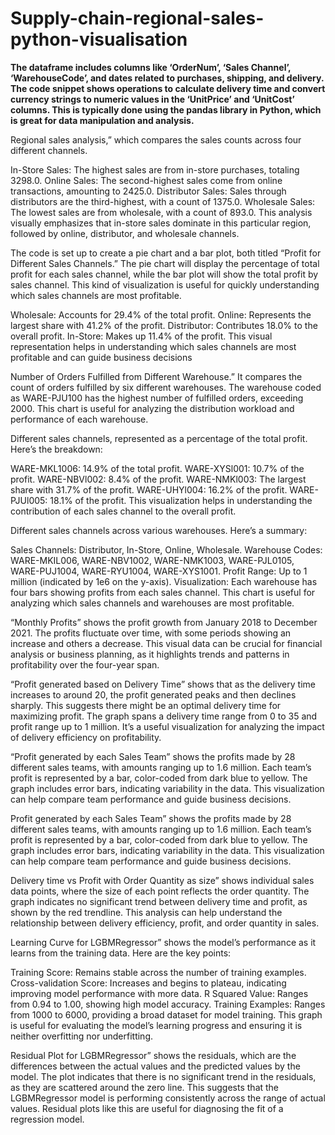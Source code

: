 # Supply-chain-regional-sales-python-visualisation

**The dataframe includes columns like ‘OrderNum’, ‘Sales Channel’, ‘WarehouseCode’, and dates related to purchases, shipping, and delivery. The code snippet shows operations to calculate delivery time and convert currency strings to numeric values in the ‘UnitPrice’ and ‘UnitCost’ columns. This is typically done using the pandas library in Python, which is great for data manipulation and analysis.**

Regional sales analysis,” which compares the sales counts across four different channels.

In-Store Sales: The highest sales are from in-store purchases, totaling 3298.0.
Online Sales: The second-highest sales come from online transactions, amounting to 2425.0.
Distributor Sales: Sales through distributors are the third-highest, with a count of 1375.0.
Wholesale Sales: The lowest sales are from wholesale, with a count of 893.0.
This analysis visually emphasizes that in-store sales dominate in this particular region, followed by online, distributor, and wholesale channels.

The code is set up to create a pie chart and a bar plot, both titled “Profit for Different Sales Channels.” The pie chart will display the percentage of total profit for each sales channel, while the bar plot will show the total profit by sales channel. This kind of visualization is useful for quickly understanding which sales channels are most profitable. 

Wholesale: Accounts for 29.4% of the total profit.
Online: Represents the largest share with 41.2% of the profit.
Distributor: Contributes 18.0% to the overall profit.
In-Store: Makes up 11.4% of the profit.
This visual representation helps in understanding which sales channels are most profitable and can guide business decisions

Number of Orders Fulfilled from Different Warehouse.” It compares the count of orders fulfilled by six different warehouses. The warehouse coded as WARE-PJU100 has the highest number of fulfilled orders, exceeding 2000. This chart is useful for analyzing the distribution workload and performance of each warehouse.


Different sales channels, represented as a percentage of the total profit. Here’s the breakdown:

WARE-MKL1006: 14.9% of the total profit.
WARE-XYSl001: 10.7% of the profit.
WARE-NBVl002: 8.4% of the profit.
WARE-NMKl003: The largest share with 31.7% of the profit.
WARE-UHYl004: 16.2% of the profit.
WARE-PJUl005: 18.1% of the profit.
This visualization helps in understanding the contribution of each sales channel to the overall profit. 

Different sales channels across various warehouses. Here’s a summary:

Sales Channels: Distributor, In-Store, Online, Wholesale.
Warehouse Codes: WARE-MKIL006, WARE-NBV1002, WARE-NMK1003, WARE-PJL0105, WARE-PUJ1004, WARE-RYU1004, WARE-XYS1001.
Profit Range: Up to 1 million (indicated by 1e6 on the y-axis).
Visualization: Each warehouse has four bars showing profits from each sales channel.
This chart is useful for analyzing which sales channels and warehouses are most profitable.


“Monthly Profits” shows the profit growth from January 2018 to December 2021. The profits fluctuate over time, with some periods showing an increase and others a decrease. This visual data can be crucial for financial analysis or business planning, as it highlights trends and patterns in profitability over the four-year span.

 “Profit generated based on Delivery Time” shows that as the delivery time increases to around 20, the profit generated peaks and then declines sharply. This suggests there might be an optimal delivery time for maximizing profit. The graph spans a delivery time range from 0 to 35 and profit range up to 1 million. It’s a useful visualization for analyzing the impact of delivery efficiency on profitability.

  “Profit generated by each Sales Team” shows the profits made by 28 different sales teams, with amounts ranging up to 1.6 million. Each team’s profit is represented by a bar, color-coded from dark blue to yellow. The graph includes error bars, indicating variability in the data. This visualization can help compare team performance and guide business decisions.

Profit generated by each Sales Team” shows the profits made by 28 different sales teams, with amounts ranging up to 1.6 million. Each team’s profit is represented by a bar, color-coded from dark blue to yellow. The graph includes error bars, indicating variability in the data. This visualization can help compare team performance and guide business decisions.

Delivery time vs Profit with Order Quantity as size” shows individual sales data points, where the size of each point reflects the order quantity. The graph indicates no significant trend between delivery time and profit, as shown by the red trendline. This analysis can help understand the relationship between delivery efficiency, profit, and order quantity in sales.

Learning Curve for LGBMRegressor” shows the model’s performance as it learns from the training data. Here are the key points:

Training Score: Remains stable across the number of training examples.
Cross-validation Score: Increases and begins to plateau, indicating improving model performance with more data.
R Squared Value: Ranges from 0.94 to 1.00, showing high model accuracy.
Training Examples: Ranges from 1000 to 6000, providing a broad dataset for model training.
This graph is useful for evaluating the model’s learning progress and ensuring it is neither overfitting nor underfitting.

Residual Plot for LGBMRegressor” shows the residuals, which are the differences between the actual values and the predicted values by the model. The plot indicates that there is no significant trend in the residuals, as they are scattered around the zero line. This suggests that the LGBMRegressor model is performing consistently across the range of actual values. Residual plots like this are useful for diagnosing the fit of a regression model. 



